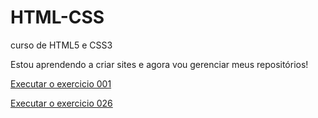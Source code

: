 # HTML-CSS
 curso de HTML5 e CSS3

Estou aprendendo a criar sites e agora vou gerenciar meus repositórios!

<a href="https://felipesn07.github.io/html-css/Exercicios/ex001/index.html"> Executar o exercicio 001 </a>

<a href="https://felipesn07.github.io/html-css/Exercicios/ex026/mq002/index.html">Executar o exercicio 026 </a>